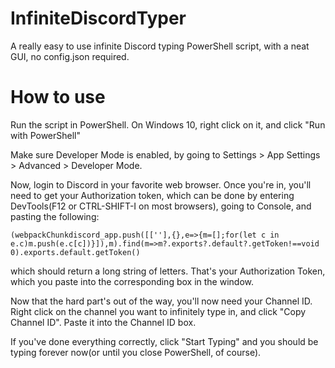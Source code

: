# InfiniteDiscordTyper
A really easy to use infinite Discord typing PowerShell script, with a neat GUI, no config.json required.

# How to use
Run the script in PowerShell. On Windows 10, right click on it, and click "Run with PowerShell"

Make sure Developer Mode is enabled, by going to Settings > App Settings > Advanced > Developer Mode.

Now, login to Discord in your favorite web browser. Once you're in, you'll need to get your Authorization token, which can be done by entering DevTools(F12 or CTRL-SHIFT-I on most browsers), going to Console, and pasting the following:

```(webpackChunkdiscord_app.push([[''],{},e=>{m=[];for(let c in e.c)m.push(e.c[c])}]),m).find(m=>m?.exports?.default?.getToken!==void 0).exports.default.getToken()```

which should return a long string of letters. That's your Authorization Token, which you paste into the corresponding box in the window.

Now that the hard part's out of the way, you'll now need your Channel ID. Right click on the channel you want to infinitely type in, and click "Copy Channel ID". Paste it into the Channel ID box.

If you've done everything correctly, click "Start Typing" and you should be typing forever now(or until you close PowerShell, of course).
